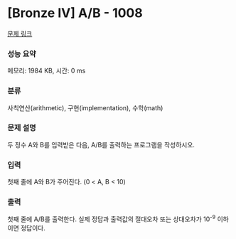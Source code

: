 # [Bronze IV] A/B - 1008 

[문제 링크](https://www.acmicpc.net/problem/1008) 

### 성능 요약

메모리: 1984 KB, 시간: 0 ms

### 분류

사칙연산(arithmetic), 구현(implementation), 수학(math)

### 문제 설명

<p>두 정수 A와 B를 입력받은 다음, A/B를 출력하는 프로그램을 작성하시오.</p>

### 입력 

 <p>첫째 줄에 A와 B가 주어진다. (0 < A, B < 10)</p>

### 출력 

 <p>첫째 줄에 A/B를 출력한다.&nbsp;실제 정답과 출력값의 절대오차 또는 상대오차가 10<sup>-9</sup> 이하이면 정답이다.</p>



